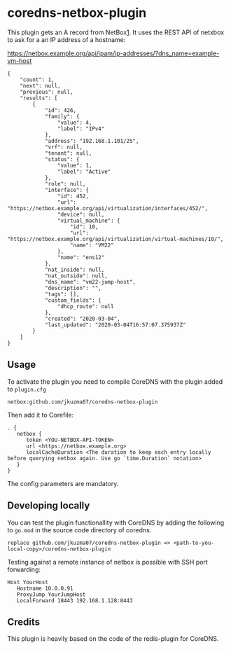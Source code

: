# coredns-netbox-plugin

This plugin gets an A record from NetBox[1]. It uses the REST API of netxbox
to ask for a an IP address of a hostname:

https://netbox.example.org/api/ipam/ip-addresses/?dns_name=example-vm-host


```
{
    "count": 1,
    "next": null,
    "previous": null,
    "results": [
        {
            "id": 426,
            "family": {
                "value": 4,
                "label": "IPv4"
            },
            "address": "192.168.1.101/25",
            "vrf": null,
            "tenant": null,
            "status": {
                "value": 1,
                "label": "Active"
            },
            "role": null,
            "interface": {
                "id": 452,
                "url": "https://netbox.example.org/api/virtualization/interfaces/452/",
                "device": null,
                "virtual_machine": {
                    "id": 10,
                    "url": "https://netbox.example.org/api/virtualization/virtual-machines/10/",
                    "name": "VM22"
                },
                "name": "ens12"
            },
            "nat_inside": null,
            "nat_outside": null,
            "dns_name": "vm22-jump-host",
            "description": "",
            "tags": [],
            "custom_fields": {
                "dhcp_route": null
            },
            "created": "2020-03-04",
            "last_updated": "2020-03-04T16:57:07.375937Z"
        }
    ]
}
```

## Usage

To activate the plugin you need to compile CoreDNS with the plugin added
to `plugin.cfg`

```
netbox:github.com/jkuzma07/coredns-netbox-plugin
```

Then add it to Corefile:

```
. {
   netbox {
      token <YOU-NETBOX-API-TOKEN>
      url <https://netbox.example.org>
      localCacheDuration <The duration to keep each entry locally before querying netbox again. Use go `time.Duration` notation>
   }
}
```

The config parameters are mandatory.
## Developing locally

You can test the plugin functionallity with CoreDNS by adding the following to
`go.mod` in the source code directory of coredns.

```
replace github.com/jkuzma07/coredns-netbox-plugin => <path-to-you-local-copy>/coredns-netbox-plugin
```

Testing against a remote instance of netbox is possible with SSH port forwarding:

```
Host YourHost
   Hostname 10.0.0.91
   ProxyJump YourJumpHost
   LocalForward 18443 192.168.1.128:8443
```

## Credits

This plugin is heavily based on the code of the redis-plugin for CoreDNS.


[1]: https://netbox.readthedocs.io/en/stable/
